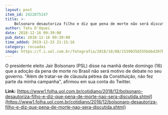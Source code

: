 ```yaml
---
layout: post
item_id: 2422875147
title: >-
    Bolsonaro desautoriza filho e diz que pena de morte não será discutida
author: Tatu D'Oquei
date: 2018-12-16 09:39:00
pub_date: 2018-12-16 09:39:00
time_added: 2019-12-23 21:15:16
category: recuadas
image: https://f.i.uol.com.br/fotografia/2018/10/08/15390356555bbbd207b70af_1539035655_3x2_lg.jpg
---
```


O presidente eleito Jair Bolsonaro (PSL) disse na manhã deste domingo (16) que a adoção da pena de morte no Brasil não será motivo de debate no seu governo. "Além de tratar-se de cláusula pétrea da Constituição, não fez parte da minha campanha", afirmou em sua conta do Twitter.

**Link:** [https://www1.folha.uol.com.br/cotidiano/2018/12/bolsonaro-desautoriza-filho-e-diz-que-pena-de-morte-nao-sera-discutida.shtml](https://www1.folha.uol.com.br/cotidiano/2018/12/bolsonaro-desautoriza-filho-e-diz-que-pena-de-morte-nao-sera-discutida.shtml)

